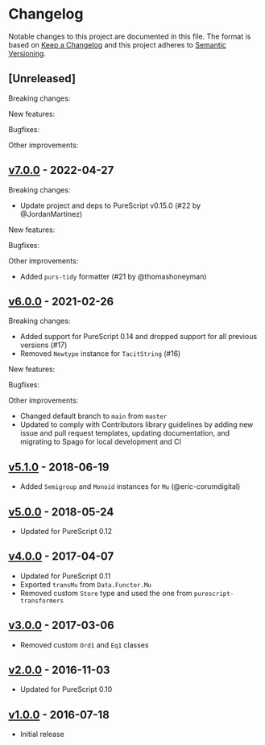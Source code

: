 # Changelog

Notable changes to this project are documented in this file. The format is based on [Keep a Changelog](https://keepachangelog.com/en/1.0.0/) and this project adheres to [Semantic Versioning](https://semver.org/spec/v2.0.0.html).

## [Unreleased]

Breaking changes:

New features:

Bugfixes:

Other improvements:

## [v7.0.0](https://github.com/purescript-contrib/purescript-fixed-points/releases/tag/v7.0.0) - 2022-04-27

Breaking changes:
- Update project and deps to PureScript v0.15.0 (#22 by @JordanMartinez)

New features:

Bugfixes:

Other improvements:
- Added `purs-tidy` formatter (#21 by @thomashoneyman)

## [v6.0.0](https://github.com/purescript-contrib/purescript-fixed-points/releases/tag/v6.0.0) - 2021-02-26

Breaking changes:
- Added support for PureScript 0.14 and dropped support for all previous versions (#17)
- Removed `Newtype` instance for `TacitString` (#16)

New features:

Bugfixes:

Other improvements:
- Changed default branch to `main` from `master`
- Updated to comply with Contributors library guidelines by adding new issue and pull request templates, updating documentation, and migrating to Spago for local development and CI

## [v5.1.0](https://github.com/purescript-contrib/purescript-fixed-points/releases/tag/v5.1.0) - 2018-06-19

- Added `Semigroup` and `Monoid` instances for `Mu` (@eric-corumdigital)

## [v5.0.0](https://github.com/purescript-contrib/purescript-fixed-points/releases/tag/v5.0.0) - 2018-05-24

- Updated for PureScript 0.12

## [v4.0.0](https://github.com/purescript-contrib/purescript-fixed-points/releases/tag/v4.0.0) - 2017-04-07

- Updated for PureScript 0.11
- Exported `transMu` from `Data.Functor.Mu`
- Removed custom `Store` type and used the one from `purescript-transformers`

## [v3.0.0](https://github.com/purescript-contrib/purescript-fixed-points/releases/tag/v3.0.0) - 2017-03-06

- Removed custom `Ord1` and `Eq1` classes

## [v2.0.0](https://github.com/purescript-contrib/purescript-fixed-points/releases/tag/v2.0.0) - 2016-11-03

- Updated for PureScript 0.10

## [v1.0.0](https://github.com/purescript-contrib/purescript-fixed-points/releases/tag/v1.0.0) - 2016-07-18

- Initial release
